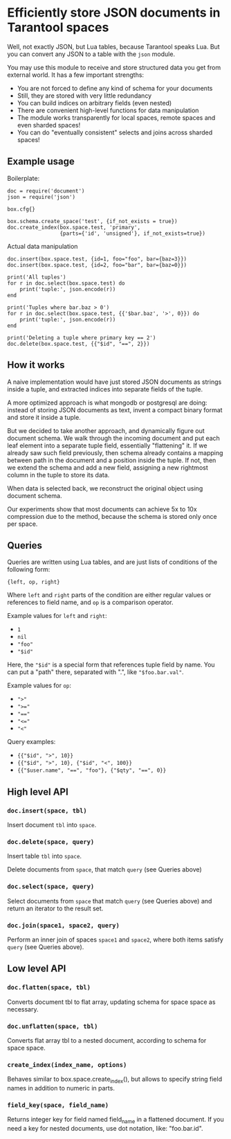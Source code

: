 # Efficiently store JSON documents in Tarantool spaces

Well, not exactly JSON, but Lua tables, because Tarantool speaks
Lua. But you can convert any JSON to a table with the `json` module.

You may use this module to receive and store structured data you get
from external world. It has a few important strengths:

-   You are not forced to define any kind of schema for your documents
-   Still, they are stored with very little redundancy
-   You can build indices on arbitrary fields (even nested)
-   There are convenient high-level functions for data manipulation
-   The module works transparently for local spaces, remote spaces and even sharded spaces!
-   You can do "eventually consistent" selects and joins across sharded spaces!


## Example usage

Boilerplate:

    doc = require('document')
    json = require('json')

    box.cfg{}

    box.schema.create_space('test', {if_not_exists = true})
    doc.create_index(box.space.test, 'primary',
                     {parts={'id', 'unsigned'}, if_not_exists=true})

Actual data manipulation

    doc.insert(box.space.test, {id=1, foo="foo", bar={baz=3}})
    doc.insert(box.space.test, {id=2, foo="bar", bar={baz=0}})

    print('All tuples')
    for r in doc.select(box.space.test) do
        print('tuple:', json.encode(r))
    end

    print('Tuples where bar.baz > 0')
    for r in doc.select(box.space.test, {{'$bar.baz', '>', 0}}) do
        print('tuple:', json.encode(r))
    end

    print('Deleting a tuple where primary key == 2')
    doc.delete(box.space.test, {{"$id", "==", 2}})


## How it works

A naive implementation would have just stored JSON documents as
strings inside a tuple, and extracted indices into separate fields of
the tuple.

A more optimized approach is what mongodb or postgresql are doing:
instead of storing JSON documents as text, invent a compact binary
format and store it inside a tuple.

But we decided to take another approach, and dynamically figure out
document schema. We walk through the incoming document and put each
leaf element into a separate tuple field, essentially "flattening" it.
If we already saw such field previously, then schema already contains
a mapping between path in the document and a position inside the
tuple. If not, then we extend the schema and add a new field,
assigning a new rightmost column in the tuple to store its data.

When data is selected back, we reconstruct the original object using
document schema.

Our experiments show that most documents can achieve 5x to 10x
compression due to the method, because the schema is stored only once
per space.

## Queries

Queries are written using Lua tables, and are just lists of conditions
of the following form:

    {left, op, right}

Where `left` and `right` parts of the condition are either regular
values or references to field name, and `op` is a comparison operator.

Example values for `left` and `right`:

-   `1`
-   `nil`
-   `"foo"`
-   `"$id"`

Here, the `"$id"` is a special form that references tuple field by
name. You can put a "path" there, separated with ".", like
`"$foo.bar.val"`.

Example values for `op`:

-   `">"`
-   `">="`
-   `"=="`
-   `"<="`
-   `"<"`

Query examples:

-   `{{"$id", ">", 10}}`
-   `{{"$id", ">", 10}, {"$id", "<", 100}}`
-   `{{"$user.name", "==", "foo"}, {"$qty", "==", 0}}`


## High level API

### `doc.insert(space, tbl)`

Insert document `tbl` into `space`.

### `doc.delete(space, query)`

Insert table `tbl` into `space`.

Delete documents from `space`, that match `query` (see Queries above)

### `doc.select(space, query)`

Select documents from `space` that match `query` (see Queries above)
and return an iterator to the result set.

### `doc.join(space1, space2, query)`

Perform an inner join of spaces `space1` and `space2`, where both
items satisfy `query` (see Queries above).

## Low level API

### `doc.flatten(space, tbl)`

Converts document tbl to flat array, updating schema for space space as necessary.

### `doc.unflatten(space, tbl)`

Converts flat array tbl to a nested document, according to schema for space space.

### `create_index(index_name, options)`

Behaves similar to box.space.create<sub>index</sub>(), but allows to specify string field names in addition to numeric in parts.

### `field_key(space, field_name)`

Returns integer key for field named field<sub>name</sub> in a flattened document. If you need a key for nested documents, use dot notation, like: "foo.bar.id".
